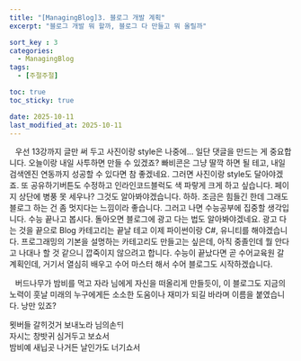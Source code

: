 ```yaml
---
title: "[ManagingBlog]3. 블로그 개발 계획"
excerpt: "블로그 개발 뭐 할까, 블로그 다 만들고 뭐 올릴까"

sort_key : 3
categories:
  - ManagingBlog
tags:
  - [주절주절]

toc: true
toc_sticky: true

date: 2025-10-11
last_modified_at: 2025-10-11
---
```

⠀우선 13강까지 글만 써 두고 사진이랑 style은 나중에... 일단 댓글을 만드는 게 중요합니다. 오늘이랑 내일 사투하면 만들 수 있겠죠? 빠비콘은 그냥 딸깍 하면 될 테고, 내일 검색엔진 연동까지 성공할 수 있다면 참 좋겠네요. 그러면 사진이랑 style도 달아야겠죠. 또 공유하기버튼도 수정하고 인라인코드블럭도 색 파랗게 크게 하고 싶습니다. 페이지 상단에 병풍 못 세우나? 그것도 알아봐야겠습니다. 하하. 조금은 힘들긴 한데 그래도 블로그 하는 건 좀 멋지다는 느낌이라 좋습니다. 그러고 나면 수능공부에 집중할 생각입니다. 수능 끝나고 봅시다. 돌아오면 블로그에 광고 다는 법도 알아봐야겠네요. 광고 다는 것을 끝으로 Blog 카테고리는 끝날 테고 이제 파이썬이랑 C#, 유니티를 해야겠습니다. 프로그래밍의 기본을 설명하는 카테고리도 만들고는 싶은데, 아직 중졸인데 뭘 안다고 나대나 할 것 같으니 깝죽이지 않으려고 합니다. 수능이 끝났다면 곧 수어교육원 갈 계획인데, 거기서 열심히 배우고 수어 마스터 해서 수어 블로그도 시작하겠습니다.

⠀버드나무가 밤비를 먹고 자라 님에게 자신을 떠올리게 만들듯이, 이 블로그도 지금의 노력이 훗날 미래의 누구에게든 소소한 도움이나 재미가 되길 바라며 이름을 붙였습니다. 낭만 있죠?

<p style="font-family:BookkMyungjo">묏버들 갈ᄒᆡ것거 보내노라 님의손ᄃᆡ<br>자시ᄂᆞᆫ 창밧귀 심거두고 보쇼서<br>밤비예 새닙곳 나거든 날인가도 너기쇼서</p>